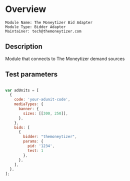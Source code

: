 # Overview

```
Module Name: The Moneytizer Bid Adapter
Module Type: Bidder Adapter
Maintainer: tech@themoneytizer.com
```

## Description

Module that connects to The Moneytizer demand sources

## Test parameters

```js

var adUnits = [
  {
    code: 'your-adunit-code',
    mediaTypes: {
      banner: {
        sizes: [[300, 250]],
      },
    },
    bids: [
      {
        bidder: "themoneytizer",
        params: {
          pid: '1234',
          test: 1
        },
      },
    ],
  },
];
```

